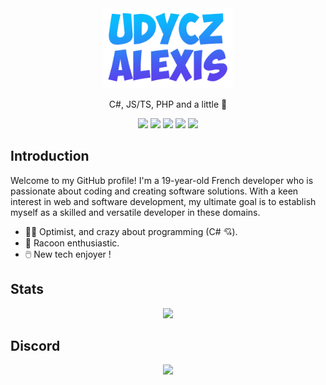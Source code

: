 <div align="center">
    <img src="logo.png" alt="My Logo" height="128">
    <p>C#, JS/TS, PHP and a little 🐍</p>
    <img src="https://img.shields.io/badge/C%23-239120?style=for-the-badge&logo=c-sharp&logoColor=white">
    <img src="https://img.shields.io/badge/JavaScript-323330?style=for-the-badge&logo=javascript&logoColor=F7DF1E">
    <img src="https://img.shields.io/badge/TypeScript-007ACC?style=for-the-badge&logo=typescript&logoColor=white">
    <img src="https://img.shields.io/badge/PHP-777BB4?style=for-the-badge&logo=php&logoColor=white">
    <img src="https://img.shields.io/badge/Python-14354C?style=for-the-badge&logo=python&logoColor=white">
</div>

## Introduction

Welcome to my GitHub profile! I'm a 19-year-old French developer who is passionate about coding and creating software solutions. With a keen interest in web and software development, my ultimate goal is to establish myself as a skilled and versatile developer in these domains.

- 🤙🏼 Optimist, and crazy about programming (C# 💘).
- 🦝 Racoon enthusiastic.
- 🖱️ New tech enjoyer !

## Stats

<div align="center">
    <img src="https://github-readme-stats.vercel.app/api?username=C4NX&theme=blue-green" />
</div>

## Discord

<div align="center">
    <img src="https://discord.c99.nl/widget/theme-3/300901253007933441.png" />
</div>
